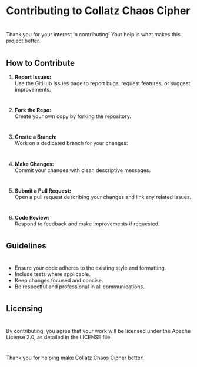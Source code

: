 # Contributing to Collatz Chaos Cipher
#
#
Thank you for your interest in contributing! Your help is what makes this project better.
#
## How to Contribute

1. **Report Issues:**  
   Use the GitHub Issues page to report bugs, request features, or suggest improvements.
#
2. **Fork the Repo:**  
   Create your own copy by forking the repository.
#
3. **Create a Branch:**  
   Work on a dedicated branch for your changes:
#
4. **Make Changes:**  
Commit your changes with clear, descriptive messages.
#
5. **Submit a Pull Request:**  
Open a pull request describing your changes and link any related issues.
#
6. **Code Review:**  
Respond to feedback and make improvements if requested.
#
#
## Guidelines
#
- Ensure your code adheres to the existing style and formatting.
- Include tests where applicable.
- Keep changes focused and concise.
- Be respectful and professional in all communications.
#
#
## Licensing
#
By contributing, you agree that your work will be licensed under the Apache License 2.0, as detailed in the LICENSE file.
#
#
#
Thank you for helping make Collatz Chaos Cipher better!

